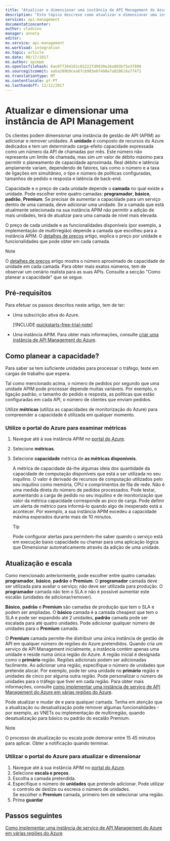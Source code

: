 ```yaml
---
title: "Atualizar e dimensionar uma instância de API Management do Azure | Microsoft Docs"
description: "Este tópico descreve como atualizar e dimensionar uma instância de API Management do Azure."
services: api-management
documentationcenter: 
author: vladvino
manager: anneta
editor: 
ms.service: api-management
ms.workload: integration
ms.topic: article
ms.date: 08/17/2017
ms.author: apimpm
ms.openlocfilehash: 6ae977344101c02222fd9930e26a083bf5e3f800
ms.sourcegitcommit: aaba209b9cea87cb983e6f498e7a820616a77471
ms.translationtype: MT
ms.contentlocale: pt-PT
ms.lasthandoff: 12/12/2017
---
```

# <a name="upgrade-and-scale-an-api-management-instance"></a>Atualizar e dimensionar uma instância de API Management 

Os clientes podem dimensionar uma instância de gestão de API (APIM) ao adicionar e remover unidades. A **unidade** é composto de recursos do Azure dedicados e tem um determinado carga-efeito capacidade expressada como um número da API de chamadas por mês. Este número não representa um limite de chamada, mas sim um valor de débito máximo para permitir o planeamento de capacidade aproximada. Real débito e latência amplamente variam, dependendo de fatores, tais como o número e a taxa de ligações em simultâneo, o tipo e número de políticas configuradas, tamanhos de pedido e resposta e latência de back-end.

Capacidade e o preço de cada unidade depende o **camada** no qual existe a unidade. Pode escolher entre quatro camadas: **programador**, **básico**, **padrão**, **Premium**. Se precisar de aumentar a capacidade para um serviço dentro de uma camada, deve adicionar uma unidade. Se a camada que está atualmente selecionada na sua instância APIM não permitir a adição de mais unidades, terá de atualizar para uma camada de nível mais elevada. 

O preço de cada unidade e as funcionalidades disponíveis (por exemplo, a implementação de multirregião) depende a camada que escolheu para a instância APIM. O [detalhes de preços](https://azure.microsoft.com/pricing/details/api-management/?ref=microsoft.com&utm_source=microsoft.com&utm_medium=docs&utm_campaign=visualstudio) artigo, explica o preço por unidade e funcionalidades que pode obter em cada camada. 

>[!NOTE]
>O [detalhes de preços](https://azure.microsoft.com/pricing/details/api-management/?ref=microsoft.com&utm_source=microsoft.com&utm_medium=docs&utm_campaign=visualstudio) artigo mostra o número aproximado de capacidade de unidade em cada camada. Para obter mais exatos números, tem de observar um cenário realista para as suas APIs. Consulte a secção "Como planear a capacidade" que se segue.

## <a name="prerequisites"></a>Pré-requisitos

Para efetuar os passos descritos neste artigo, tem de ter:

+ Uma subscrição ativa do Azure.

    [!INCLUDE [quickstarts-free-trial-note](../../includes/quickstarts-free-trial-note.md)]

+ Uma instância APIM. Para obter mais informações, consulte [criar uma instância de API Management do Azure](get-started-create-service-instance.md).

## <a name="how-to-plan-for-capacity"></a>Como planear a capacidade?

Para saber se tem suficiente unidades para processar o tráfego, teste em cargas de trabalho que espera. 

Tal como mencionado acima, o número de pedidos por segundo que uma unidade APIM pode processar depende muitas variáveis. Por exemplo, o ligação padrão, o tamanho do pedido e resposta, as políticas que estão configuradas em cada API, o número de clientes que enviam pedidos.

Utilize **métricas** (utiliza as capacidades de monitorização do Azure) para compreender a capacidade é utilizada em qualquer momento.

### <a name="use-the-azure-portal-to-examine-metrics"></a>Utilize o portal do Azure para examinar métricas 

1. Navegue até à sua instância APIM no [portal do Azure](https://portal.azure.com/).
2. Selecione **métricas**.
3. Selecione **capacidade** métrica de **as métricas disponíveis**. 

    A métrica de capacidade dá-lhe algumas ideia dos quantidade da capacidade de computação disponíveis que está a ser utilizada no seu inquilino. O valor é derivado de recursos de computação utilizados pelo seu inquilino como memória, CPU e comprimentos de fila de rede. Não é uma medida direta do número de pedidos processados. Pode testar, aumentando a carga de pedido no seu inquilino e de monitorização que valor da métrica capacidade corresponde ao pico de carga. Pode definir um alerta de métrico para informá-lo quando algo de inesperado está a acontecer. Por exemplo, a sua instância APIM excedeu a capacidade máxima esperados durante mais de 10 minutos.

    >[!TIP]
    > Pode configurar alertas para permitem-lhe saber quando o serviço está em execução baixo capacidade ou chamar para uma aplicação lógica que Dimensionar automaticamente através da adição de uma unidade.

## <a name="upgrade-and-scale"></a>Atualização e escala 

Como mencionado anteriormente, pode escolher entre quatro camadas: **programador**, **básico**, **padrão** e **Premium**. O **programador** camada deve ser utilizada para avaliar o serviço; não deve ser utilizada para produção. O **programador** camada não tem o SLA e não é possível aumentar este escalão (unidades de adicionar/remover). 

**Básico**, **padrão** e **Premium** são camadas de produção que tem o SLA e podem ser ampliadas. O **básico** camada é a camada cheapest que tem o SLA e pode ser expandido até 2 unidades, **padrão** camada pode ser escalada para até quatro unidades. Pode adicionar qualquer número de unidades para o **Premium** camada.

O **Premium** camada permite-lhe distribuir uma única instância de gestão de API em qualquer número de regiões do Azure pretendidos. Quando cria um serviço de API Management inicialmente, a instância contém apenas uma unidade e reside numa única região do Azure. A região inicial é designada como o **primário** região. Regiões adicionais podem ser adicionadas facilmente. Ao adicionar uma região, especifique o número de unidades que pretende alocar. Por exemplo, pode ter uma unidade no **primário** região e unidades de cinco por alguma outra região. Pode personalizar o número de unidades para o tráfego que tiver em cada região. Para obter mais informações, consulte [como implementar uma instância de serviço de API Management do Azure em várias regiões do Azure](api-management-howto-deploy-multi-region.md).

Pode atualizar e mudar de e para qualquer camada. Tenha em atenção que a atualização ou desatualização pode remover algumas funcionalidades - por exemplo, as VNETs ou implementação de multirregião, quando desatualização para básico ou padrão do escalão Premium.

>[!NOTE]
>O processo de atualização ou escala pode demorar entre 15 45 minutos para aplicar. Obter a notificação quando terminar.

### <a name="use-the-azure-portal-to-upgrade-and-scale"></a>Utilizar o portal do Azure para atualizar e dimensionar

1. Navegue até à sua instância APIM no [portal do Azure](https://portal.azure.com/).
2. Selecione **escala e preços**.
3. Escolha a camada pretendida.
4. Especifique o número de **unidades** que pretende adicionar. Pode utilizar o controlo de deslize ou escreva o número de unidades.<br/>
    Se escolher o **Premium** camada, primeiro tem de selecionar uma região.
5. Prima **guardar**

## <a name="next-steps"></a>Passos seguintes

[Como implementar uma instância de serviço de API Management do Azure em várias regiões do Azure](api-management-howto-deploy-multi-region.md)

